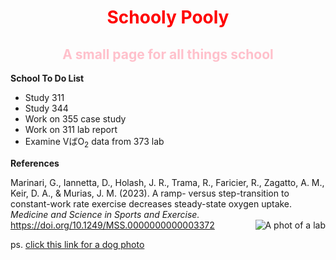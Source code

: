 <!DOCTYPE html>
<html>
<body>

<h1 style="text-align:center; color:red;"> Schooly Pooly </h1>
<h2 style="color:pink; text-align:center;"> A small page for all things school </h2>

<p> <b>School To Do List</b> </p>
<ul>
	<li> Study 311 </li>
	<li> Study 344 </li>
	<li> Work on 355 case study </li>
	<li> Work on 311 lab report </li>
	<li> Examine V&#x03070;O<sub>2</sub></sub> data from 373 lab </li>
</ul>

<p> <b>References</b> </p>
<p>
	 Marinari, G., Iannetta, D., Holash, J. R., Trama, R., Faricier, R., Zagatto, A. M., Keir, D. A., & Murias, J. M. (2023). A ramp- versus step-transition to constant-work rate exercise decreases steady-state oxygen uptake. <i> Medicine and Science in Sports and Exercise. </i> <a href="https://doi.org/10.1249/MSS.0000000000003372">https://doi.org/10.1249/MSS.0000000000003372</a>
	<img src="lab.jpeg" alt="A phot of a lab" align="right">
</p>


ps. [click this link for a dog photo](subfolder/readme.md)

</body>
</html>
